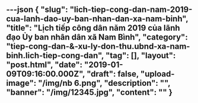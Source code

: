 ---json
{
    "slug": "lich-tiep-cong-dan-nam-2019-cua-lanh-dao-uy-ban-nhan-dan-xa-nam-binh",
    "title": "Lịch tiếp công dân năm 2019 của lãnh đạo  Ủy ban nhân dân xã Nam Bình",
    "category": "tiep-cong-dan-&-xu-ly-don-thu.ubnd-xa-nam-binh.lich-tiep-cong-dan",
    "tag": [],
    "layout": "post.html",
    "date": "2019-01-09T09:16:00.000Z",
    "draft": false,
    "upload-image": "/img/nb 6.png",
    "description": "",
    "banner": "/img/12345.jpg",
    "__content__": ""
}
---
<p><img alt="" src="/img/nb 1.png" /></p>

<p><img alt="" src="/img/nb 2.png" /></p>

<p><img alt="" src="/img/nb 3.png" /></p>

<p><img alt="" src="/img/nb 4.png" /></p>

<p><img alt="" src="/img/nb 5.png" /></p>

<p><img alt="" src="/img/nb 6.png" /></p>
